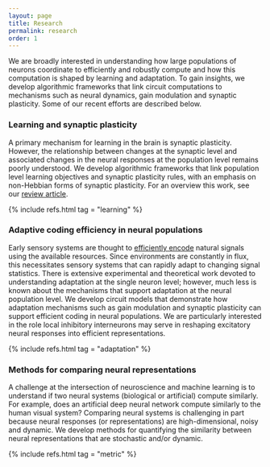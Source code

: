 ```yaml
---
layout: page
title: Research
permalink: research
order: 1
---
```


<p>
We are broadly interested in understanding how large populations of neurons coordinate to efficiently and robustly compute and how this computation is shaped by learning and adaptation. 
To gain insights, we develop algorithmic frameworks that link circuit computations to mechanisms such as neural dynamics, gain modulation and synaptic plasticity.
Some of our recent efforts are described below.
</p>

<h3>Learning and synaptic plasticity</h3>

<p>
A primary mechanism for learning in the brain is synaptic plasticity. However, the relationship between changes at the synaptic level and associated changes in the neural responses at the population level remains poorly understood. We develop algorithmic frameworks that link population level learning objectives and synaptic plasticity rules, with an emphasis on non-Hebbian forms of synaptic plasticity. For an overview this work, see our <a href="/papers/lipshutz2023normative.pdf">review article</a>.
</p>

{% include refs.html tag = "learning" %}

<h3>Adaptive coding efficiency in neural populations</h3>

<p>
Early sensory systems are thought to <a href="https://en.wikipedia.org/wiki/Efficient_coding_hypothesis">efficiently encode</a> natural signals using the available resources. Since environments are constantly in flux, this necessitates sensory systems that can rapidly adapt to changing signal statistics. There is extensive experimental and theoretical work devoted to understanding adaptation at the single neuron level; however, much less is known about the mechanisms that support adaptation at the neural population level. We develop circuit models that demonstrate how adaptation mechanisms such as gain modulation and synaptic plasticity can support efficient coding in neural populations. We are particularly interested in the role local inhibitory interneurons may serve in reshaping excitatory neural responses into efficient representations.
</p>

{% include refs.html tag = "adaptation" %}

<h3>Methods for comparing neural representations</h3>

<p>
A challenge at the intersection of neuroscience and machine learning is to understand if two neural systems (biological or artificial) compute similarly. For example, does an artificial deep neural network compute similarly to the human visual system? Comparing neural systems is challenging in part because neural responses (or representations) are high-dimensional, noisy and dynamic. We develop methods for quantifying the similarity between neural representations that are stochastic and/or dynamic.
</p>

{% include refs.html tag = "metric" %}
